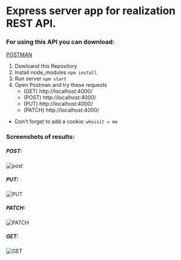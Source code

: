 # Express server app for realization REST API.

### For using this API you can download:

[POSTMAN](https://www.postman.com/)

1. Dowloand this Repository
2. Install node_modules `npm install`
3. Run server `npm start`
4. Open Postman and try these requests
   - (GET) http://localhost:4000/
   - (POST) http://localhost:4000/
   - (PUT) http://localhost:4000/
   - (PATCH) http://localhost:4000/

- Don't forget to add a cookie: `whoisit = me`

### Screenshots of results:

##### POST:

![post](https://user-images.githubusercontent.com/56413498/104742184-32272a00-575b-11eb-8380-4cad7cb8924d.jpg)

##### PUT:

![PUT](https://user-images.githubusercontent.com/56413498/104742375-67cc1300-575b-11eb-91d3-4249b5b887c6.jpg)

##### PATCH:

![PATCH](https://user-images.githubusercontent.com/56413498/104742395-6d295d80-575b-11eb-989f-635ac8f7c99c.jpg)

##### GET:

![GET](https://user-images.githubusercontent.com/56413498/104742412-7286a800-575b-11eb-9b88-875cc31293ef.jpg)
